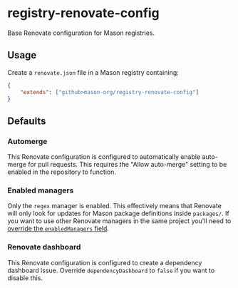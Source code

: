# registry-renovate-config

Base Renovate configuration for Mason registries.

## Usage

Create a `renovate.json` file in a Mason registry containing:
```json
{
    "extends": ["github>mason-org/registry-renovate-config"]
}
```

## Defaults

### Automerge

This Renovate configuration is configured to automatically enable auto-merge for pull requests. This requires the "Allow
auto-merge" setting to be enabled in the repository to function.

### Enabled managers

Only the `regex` manager is enabled. This effectively means that Renovate will only look for updates for
Mason package definitions inside `packages/`. If you want to use other Renovate managers in the same project you'll need
to [override the `enabledManagers` field](https://docs.renovatebot.com/modules/manager/).

### Renovate dashboard

This Renovate configuration is configured to create a dependency dashboard issue. Override `dependencyDashboard` to
`false` if you want to disable this.

